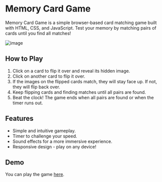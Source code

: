 # Memory Card Game

Memory Card Game is a simple browser-based card matching game built with HTML, CSS, and JavaScript. Test your memory by matching pairs of cards until you find all matches!

![image](https://github.com/salemgewiley/Memory-Card-Game/assets/105030635/46e28157-dae4-4748-9121-5f8996a8dd47)


## How to Play

1. Click on a card to flip it over and reveal its hidden image.
2. Click on another card to flip it over.
3. If the images on the flipped cards match, they will stay face up. If not, they will flip back over.
4. Keep flipping cards and finding matches until all pairs are found.
5. Beat the clock! The game ends when all pairs are found or when the timer runs out.

## Features

- Simple and intuitive gameplay.
- Timer to challenge your speed.
- Sound effects for a more immersive experience.
- Responsive design - play on any device!

## Demo

You can play the game [here]([link-to-game](https://memory-card-game-sepia-nine.vercel.app/)).
